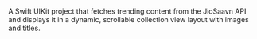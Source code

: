 ###
A Swift UIKit project that fetches trending content from the JioSaavn API and displays it in a dynamic, scrollable collection view layout with images and titles.
